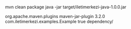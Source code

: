 mvn clean package
java -jar target/iletimerkezi-java-1.0.0.jar

<build>
    <plugin>
        <groupId>org.apache.maven.plugins</groupId>
        <artifactId>maven-jar-plugin</artifactId>
        <version>3.2.0</version>
        <configuration>
            <archive>
                <manifest>
                    <mainClass>com.iletimerkezi.examples.Example</mainClass>
                    <addClasspath>true</addClasspath>
                    <classpathPrefix>dependency/</classpathPrefix>
                </manifest>
            </archive>
        </configuration>
    </plugin>
</build>